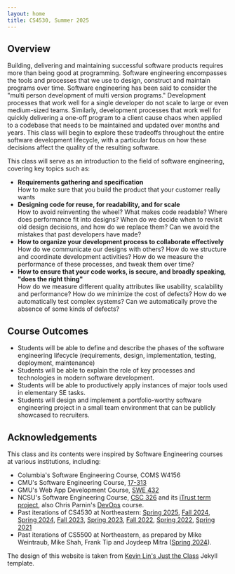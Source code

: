 ```yaml
---
layout: home
title: CS4530, Summer 2025
---
```


## Overview

Building, delivering and maintaining successful software products requires more than being good at programming. Software engineering encompasses the tools and processes that we use to design, construct and maintain programs over time. Software engineering has been said to consider the "multi person development of multi version programs." Development processes that work well for a single developer do not scale to large or even medium-sized teams. Similarly, development processes that work well for quickly delivering a one-off program to a client cause chaos when applied to a codebase that needs to be maintained and updated over months and years. This class will begin to explore these tradeoffs throughout the entire software development lifecycle, with a particular focus on how these decisions affect the quality of the resulting software.

This class will serve as an introduction to the field of software engineering, covering key topics such as:

- **Requirements gathering and specification** <br />How to make sure that you build the product that your customer really wants
- **Designing code for reuse, for readability, and for scale** <br />How to avoid reinventing the wheel? What makes code readable? Where does performance fit into designs? When do we decide when to revisit old design decisions, and how do we replace them? Can we avoid the mistakes that past developers have made?
- **How to organize your development process to collaborate effectively** <br />How do we communicate our designs with others? How do we structure and coordinate development activities? How do we measure the performance of these processes, and tweak them over time?
- **How to ensure that your code works, is secure, and broadly speaking, "does the right thing"** <br />How do we measure different quality attributes like usability, scalability and performance? How do we minimize the cost of defects? How do we automatically test complex systems? Can we automatically prove the absence of some kinds of defects?

## Course Outcomes

- Students will be able to define and describe the phases of the software engineering lifecycle (requirements, design, implementation, testing, deployment, maintenance)
- Students will be able to explain the role of key processes and technologies in modern software development.
- Students will be able to productively apply instances of major tools used in elementary SE tasks.
- Students will design and implement a portfolio-worthy software engineering project in a small team environment that can be publicly showcased to recruiters.

## Acknowledgements

This class and its contents were inspired by Software Engineering courses at various institutions, including:

- Columbia's Software Engineering Course, COMS W4156
- CMU's Software Engineering Course, [17-313](https://cmu-313.github.io/)
- GMU's Web App Development Course, [SWE 432](https://cs.gmu.edu/~tlatoza/teaching/swe432f19/home.html)
- NCSU's Software Engineering Course, [CSC 326](https://sites.google.com/a/ncsu.edu/csc326-software-engineering/) and its [iTrust term project](https://dl.acm.org/doi/10.1145/3183377.3183393), also Chris Parnin's [DevOps](https://www.engineeringonline.ncsu.edu/course/csc-519-devops-modern-software-engineering-practices/) course.
- Past iterations of CS4530 at Northeastern: [Spring 2025](https://neu-se.github.io/CS4530-Spring-2025/), [Fall 2024](https://neu-se.github.io/CS4530-Fall-2024/), [Spring 2024](https://neu-se.github.io/CS4530-Spring-2024/), [Fall 2023](https://neu-se.github.io/CS4530-Fall-2023/), [Spring 2023](https://neu-se.github.io/CS4530-Spring-2023/), [Fall 2022](https://neu-se.github.io/CS4530-Fall-2022/), [Spring 2022](https://neu-se.github.io/CS4530-Spring-2022/), [Spring 2021](https://neu-se.github.io/CS4530-CS5500-Spring-2021/)
- Past iterations of CS5500 at Northeastern, as prepared by Mike Weintraub, Mike Shah, Frank Tip and Joydeep Mitra ([Spring 2024](https://sites.google.com/view/sp24-cs5500/)).

The design of this website is taken from [Kevin Lin's Just the Class](https://kevinl.info/just-the-class/) Jekyll template.
